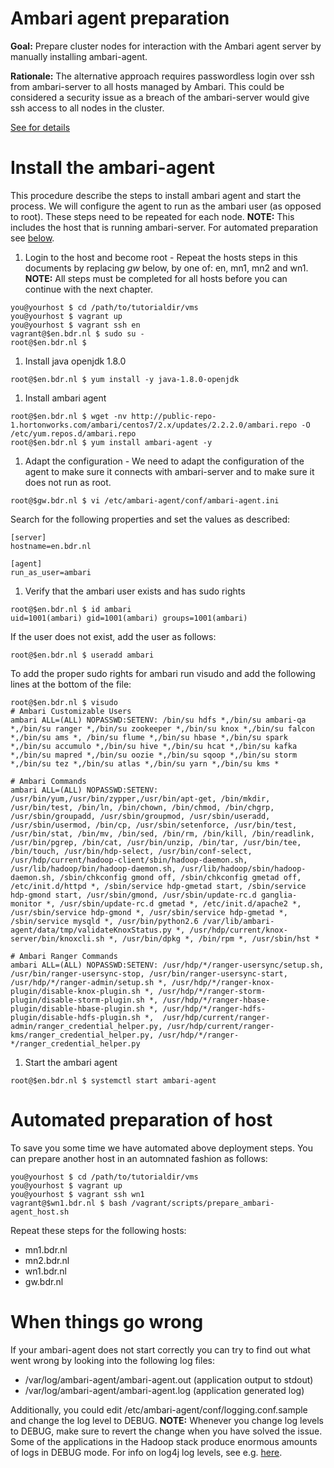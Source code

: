 # Ambari agent preparation

**Goal:** Prepare cluster nodes for interaction with the Ambari agent server by manually installing ambari-agent.

**Rationale:** The alternative approach requires passwordless login over ssh from ambari-server to all hosts managed by Ambari. This could be considered a security issue as a breach of the ambari-server would give ssh access to all nodes in the cluster.



[See for details](http://www.slideshare.net/hortonworks/ambari-agentregistrationflow-17041261)

# Install the ambari-agent

This procedure describe the steps to install ambari agent and start the process. We will configure the agent to run as the ambari user (as opposed to root). These steps need to be repeated for each node. **NOTE:** This includes the host that is running ambari-server. For automated preparation see [below](#automated-preparation-of-host).


1. Login to the host and become root - Repeat the hosts steps in this documents by replacing *gw* below, by one of: en, mn1, mn2 and wn1. **NOTE:** All steps must be completed for all hosts before you can continue with the next chapter.
```
you@yourhost $ cd /path/to/tutorialdir/vms
you@yourhost $ vagrant up
you@yourhost $ vagrant ssh en
vagrant@$en.bdr.nl $ sudo su -
root@$en.bdr.nl $
```

1. Install java openjdk 1.8.0

  ```
  root@$en.bdr.nl $ yum install -y java-1.8.0-openjdk
  ```

1. Install ambari agent
```
root@$en.bdr.nl $ wget -nv http://public-repo-1.hortonworks.com/ambari/centos7/2.x/updates/2.2.2.0/ambari.repo -O /etc/yum.repos.d/ambari.repo
root@$en.bdr.nl $ yum install ambari-agent -y
```

1. Adapt the configuration - We need to adapt the configuration of the agent to make sure it connects with ambari-server and to make sure it does not run as root.
```
root@$gw.bdr.nl $ vi /etc/ambari-agent/conf/ambari-agent.ini
```
Search for the following properties and set the values as described:

  ```
  [server]
  hostname=en.bdr.nl

  [agent]
  run_as_user=ambari
```

1. Verify that the ambari user exists and has sudo rights

  ```
  root@$en.bdr.nl $ id ambari
  uid=1001(ambari) gid=1001(ambari) groups=1001(ambari)
  ```

  If the user does not exist, add the user as follows:

  ```
  root@$en.bdr.nl $ useradd ambari
  ```

  To add the proper sudo rights for ambari run visudo and add the following lines
  at the bottom of the file:

  ```
  root@$en.bdr.nl $ visudo
  # Ambari Customizable Users
  ambari ALL=(ALL) NOPASSWD:SETENV: /bin/su hdfs *,/bin/su ambari-qa *,/bin/su ranger *,/bin/su zookeeper *,/bin/su knox *,/bin/su falcon *,/bin/su ams *, /bin/su flume *,/bin/su hbase *,/bin/su spark *,/bin/su accumulo *,/bin/su hive *,/bin/su hcat *,/bin/su kafka *,/bin/su mapred *,/bin/su oozie *,/bin/su sqoop *,/bin/su storm *,/bin/su tez *,/bin/su atlas *,/bin/su yarn *,/bin/su kms *

  # Ambari Commands
  ambari ALL=(ALL) NOPASSWD:SETENV: /usr/bin/yum,/usr/bin/zypper,/usr/bin/apt-get, /bin/mkdir, /usr/bin/test, /bin/ln, /bin/chown, /bin/chmod, /bin/chgrp, /usr/sbin/groupadd, /usr/sbin/groupmod, /usr/sbin/useradd, /usr/sbin/usermod, /bin/cp, /usr/sbin/setenforce, /usr/bin/test, /usr/bin/stat, /bin/mv, /bin/sed, /bin/rm, /bin/kill, /bin/readlink, /usr/bin/pgrep, /bin/cat, /usr/bin/unzip, /bin/tar, /usr/bin/tee, /bin/touch, /usr/bin/hdp-select, /usr/bin/conf-select, /usr/hdp/current/hadoop-client/sbin/hadoop-daemon.sh, /usr/lib/hadoop/bin/hadoop-daemon.sh, /usr/lib/hadoop/sbin/hadoop-daemon.sh, /sbin/chkconfig gmond off, /sbin/chkconfig gmetad off, /etc/init.d/httpd *, /sbin/service hdp-gmetad start, /sbin/service hdp-gmond start, /usr/sbin/gmond, /usr/sbin/update-rc.d ganglia-monitor *, /usr/sbin/update-rc.d gmetad *, /etc/init.d/apache2 *, /usr/sbin/service hdp-gmond *, /usr/sbin/service hdp-gmetad *, /sbin/service mysqld *, /usr/bin/python2.6 /var/lib/ambari-agent/data/tmp/validateKnoxStatus.py *, /usr/hdp/current/knox-server/bin/knoxcli.sh *, /usr/bin/dpkg *, /bin/rpm *, /usr/sbin/hst *

  # Ambari Ranger Commands
  ambari ALL=(ALL) NOPASSWD:SETENV: /usr/hdp/*/ranger-usersync/setup.sh, /usr/bin/ranger-usersync-stop, /usr/bin/ranger-usersync-start, /usr/hdp/*/ranger-admin/setup.sh *, /usr/hdp/*/ranger-knox-plugin/disable-knox-plugin.sh *, /usr/hdp/*/ranger-storm-plugin/disable-storm-plugin.sh *, /usr/hdp/*/ranger-hbase-plugin/disable-hbase-plugin.sh *, /usr/hdp/*/ranger-hdfs-plugin/disable-hdfs-plugin.sh *,  /usr/hdp/current/ranger-admin/ranger_credential_helper.py, /usr/hdp/current/ranger-kms/ranger_credential_helper.py, /usr/hdp/*/ranger-*/ranger_credential_helper.py
  ```

1. Start the ambari agent

  ```
  root@$en.bdr.nl $ systemctl start ambari-agent
  ```

# Automated preparation of host

To save you some time we have automated above deployment steps. You can prepare
another host in an automnated fashion as follows:

```
you@yourhost $ cd /path/to/tutorialdir/vms
you@yourhost $ vagrant up
you@yourhost $ vagrant ssh wn1
vagrant@$wn1.bdr.nl $ bash /vagrant/scripts/prepare_ambari-agent_host.sh
```

Repeat these steps for the following hosts:

* mn1.bdr.nl
* mn2.bdr.nl
* wn1.bdr.nl
* gw.bdr.nl

# When things go wrong

If your ambari-agent does not start correctly you can try to find out what went wrong by looking into the following log files:

* /var/log/ambari-agent/ambari-agent.out (application output to stdout)
* /var/log/ambari-agent/ambari-agent.log (application generated log)

Additionally, you could edit /etc/ambari-agent/conf/logging.conf.sample and change the log level to DEBUG. **NOTE:** Whenever you change log levels to DEBUG, make sure to revert the change when you have solved the issue. Some of the applications in the Hadoop stack produce enormous amounts of logs in DEBUG mode. For info on log4j log levels, see e.g. [here](https://logging.apache.org/log4j/1.2/apidocs/org/apache/log4j/Level.html).
